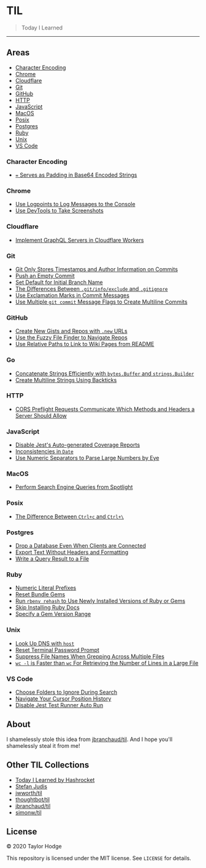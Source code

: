 # TIL

> Today I Learned

---

## Areas

- [Character Encoding](#character-encoding)
- [Chrome](#chrome)
- [Cloudflare](#cloudflare)
- [Git](#git)
- [GitHub](#github)
- [HTTP](#http)
- [JavaScript](#javascript)
- [MacOS](#macos)
- [Posix](#posix)
- [Postgres](#postgres)
- [Ruby](#ruby)
- [Unix](#unix)
- [VS Code](#vs-code)

<!-- index starts -->
### Character Encoding

- [`=` Serves as Padding in Base64 Encoded Strings](character-encoding/equal-serves-as-padding-in-base64-encoded-strings.md)

### Chrome

- [Use Logpoints to Log Messages to the Console](chrome/use-logpoints-to-log-messages-to-the-console.md)
- [Use DevTools to Take Screenshots](chrome/use-devtools-to-take-screenshots.md)

### Cloudflare

- [Implement GraphQL Servers in Cloudflare Workers](cloudflare/implement-graphql-servers-in-cloudflare-workers.md)

### Git

- [Git Only Stores Timestamps and Author Information on Commits](git/git-only-stores-timestamp-and-author-information-on-commits.md)
- [Push an Empty Commit](git/push-an-empty-commit.md)
- [Set Default for Initial Branch Name](git/set-default-for-initial-branch-name.md)
- [The Differences Between `.git/info/exclude` and `.gitignore`](git/the-differences-between-git-info-exclude-and-gitignore.md)
- [Use Exclamation Marks in Commit Messages](git/use-exclamation-marks-in-commit-messages.md)
- [Use Multiple `git commit` Message Flags to Create Multiline Commits](git/use-multiple-git-commit-message-flags-to-create-multiline-commits.md)

### GitHub

- [Create New Gists and Repos with `.new` URLs](github/create-new-gists-and-repos-with-new-urls.md)
- [Use the Fuzzy File Finder to Navigate Repos](github/use-the-fuzzy-file-finder-to-navigate-repos.md)
- [Use Relative Paths to Link to Wiki Pages from README](github/use-relative-paths-to-link-to-wiki-pages-from-README.md)

### Go

- [Concatenate Strings Efficiently with `bytes.Buffer` and `strings.Builder`](go/concatenate-strings-efficiently-with-bytesbuffer-and-stringsbuilder.md)
- [Create Multiline Strings Using Backticks](go/create-multiline-strings-using-backticks.md)

### HTTP

- [CORS Preflight Requests Communicate Which Methods and Headers a Server Should Allow](http/cors-preflight-requests-communicate-which-methods-and-headers-a-server-should-allow.md)

### JavaScript

- [Disable Jest's Auto-generated Coverage Reports](javascript/disable-jests-auto-generated-coverage-reports.md)
- [Inconsistencies in `Date`](javascript/inconsistencies-in-date.md)
- [Use Numeric Separators to Parse Large Numbers by Eye](javascript/use-numeric-separators-to-parse-large-numbers-by-eye.md)

### MacOS

- [Perform Search Engine Queries from Spotlight](macos/perform-search-engine-queries-from-spotlight.md)

### Posix

- [The Difference Between `Ctrl+c` and `Ctrl+\`](posix/the-difference-between-control-c-and-control-backslash.md)

### Postgres

- [Drop a Database Even When Clients are Connected](postgres/drop-a-database-even-when-clients-are-connected.md)
- [Export Text Without Headers and Formatting](postgres/export-text-without-headers-and-formatting.md)
- [Write a Query Result to a File](postgres/write-a-query-result-to-a-file.md)

### Ruby

- [Numeric Literal Prefixes](/ruby/numeric-literal-prefixes.md)
- [Reset Bundle Gems](ruby/reset-bundle-gems.md)
- [Run `rbenv rehash` to Use Newly Installed Versions of Ruby or Gems](ruby/run-rbenv-rehash-to-use-newly-installed-versions-of-ruby-or-gems.md)
- [Skip Installing Ruby Docs](ruby/skip-installing-ruby-docs.md)
- [Specify a Gem Version Range](ruby/specify-a-gem-version-range.md)

### Unix

- [Look Up DNS with `host`](unix/look-up-dns-with-host.md)
- [Reset Terminal Password Prompt](unix/reset-terminal-password-prompt.md)
- [Suppress File Names When Grepping Across Multiple Files](unix/suppress-file-names-when-grepping-across-multiple-files.md)
- [`wc -l` is Faster than `wc` For Retrieving the Number of Lines in a Large File](unix/wc-l-is-faster-than-wc-for-retrieving-the-number-of-lines-in-a-large-file.md)

### VS Code

- [Choose Folders to Ignore During Search](vscode/choose-folders-to-ignore-during-serach.md)
- [Navigate Your Cursor Position History](vscode/navigate-your-cursor-position-history.md)
- [Disable Jest Test Runner Auto Run](vscode/disable-jest-test-runner-auto-run.md)
<!-- index ends -->

## About

I shamelessly stole this idea from [jbranchaud/til](https://github.com/jbranchaud/til). And I hope you'll shamelessly steal it from me!

## Other TIL Collections

- [Today I Learned by Hashrocket](https://til.hashrocket.com)
- [Stefan Judis](https://www.stefanjudis.com/today-i-learned/)
- [jwworth/til](https://github.com/jwworth/til)
- [thoughtbot/til](https://github.com/thoughtbot/til)
- [jbranchaud/til](https://github.com/jbranchaud/til)
- [simonw/til](https://github.com/simonw/til)

## License

&copy; 2020 Taylor Hodge

This repository is licensed under the MIT license. See `LICENSE` for
details.
